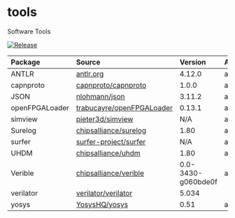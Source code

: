# tools

Software Tools

[![Release](https://github.com/dau-dev/tools/actions/workflows/build.yml/badge.svg?branch=main&event=push)](https://github.com/dau-dev/tools/actions/workflows/build.yml)

| Package        | Source                                                                    | Version            | Arch  | Platform |
| :------------- | :------------------------------------------------------------------------ | :----------------- | :---- | :------- |
| ANTLR          | [antlr.org](https://www.antlr.org/)                                       | 4.12.0             | amd64 | deb      |
| capnproto      | [capnproto/capnproto](https://github.com/capnproto/capnproto)             | 1.0.0              | amd64 | deb      |
| JSON           | [nlohmann/json](https://github.com/nlohmann/json)                         | 3.11.2             | amd64 | deb      |
| openFPGALoader | [trabucayre/openFPGALoader](https://github.com/trabucayre/openFPGALoader) | 0.13.1             | amd64 | deb      |
| simview        | [pieter3d/simview](https://github.com/pieter3d/simview)                   | N/A                | amd64 | deb      |
| Surelog        | [chipsalliance/surelog](https://github.com/chipsalliance/surelog)         | 1.80               | amd64 | deb      |
| surfer         | [surfer-project/surfer](https://gitlab.com/surfer-project/surfer)         | N/A                | amd64 | deb      |
| UHDM           | [chipsalliance/uhdm](https://github.com/chipsalliance/uhdm)               | 1.80               | amd64 | deb      |
| Verible        | [chipsalliance/verible](https://github.com/chipsalliance/verible)         | 0.0-3430-g060bde0f | amd64 | deb      |
| verilator      | [verilator/verilator](https://github.com/verilator/verilator)             | 5.034              |       |          |
| yosys          | [YosysHQ/yosys](https://github.com/YosysHQ/yosys)                         | 0.51               | amd64 | deb      |
